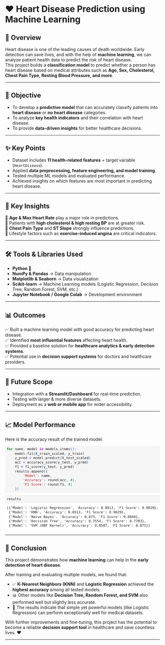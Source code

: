 # ❤️ Heart Disease Prediction using Machine Learning  

## 📌 Overview  
Heart disease is one of the leading causes of death worldwide. Early detection can save lives, and with the help of **machine learning**, we can analyze patient health data to predict the risk of heart disease.  
This project builds a **classification model** to predict whether a person has heart disease based on medical attributes such as **Age, Sex, Cholesterol, Chest Pain Type, Resting Blood Pressure, and more**.  

---

## 🎯 Objective  
- To develop a **predictive model** that can accurately classify patients into **heart disease** or **no heart disease** categories.  
- To analyze **key health indicators** and their correlation with heart disease.  
- To provide **data-driven insights** for better healthcare decisions.  

---

## ✨ Key Points  
- Dataset includes **11 health-related features** + target variable (`HeartDisease`).  
- Applied **data preprocessing, feature engineering, and model training**.  
- Tested multiple ML models and evaluated performance.  
- Achieved insights on which features are most important in predicting heart disease.  

---

## 🔑 Key Insights  
📍 **Age & Max Heart Rate** play a major role in predictions.  
📍 Patients with **high cholesterol & high resting BP** are at greater risk.  
📍 **Chest Pain Type** and **ST Slope** strongly influence predictions.  
📍 Lifestyle factors such as **exercise-induced angina** are critical indicators.  

---

## 🛠️ Tools & Libraries Used  
- **Python 🐍**  
- **NumPy & Pandas** → Data manipulation  
- **Matplotlib & Seaborn** → Data visualization  
- **Scikit-learn** → Machine Learning models (Logistic Regression, Decision Tree, Random Forest, SVM, etc.)  
- **Jupyter Notebook / Google Colab** → Development environment  

---

## 📊 Outcomes  
✅ Built a machine learning model with good accuracy for predicting heart disease.  
✅ Identified **most influential features** affecting heart health.  
✅ Provided a baseline solution for **healthcare analytics & early detection systems**.  
✅ Potential use in **decision support systems** for doctors and healthcare providers.  

---

## 🚀 Future Scope  
- Integration with a **Streamlit/Dashboard** for real-time prediction.  
- Testing with larger & more diverse datasets.  
- Deployment as a **web or mobile app** for wider accessibility.  

---

## 📈 Model Performance  

Here is the accuracy result of the trained model:  

![Accuracy Result](https://github.com/kumawatmanish05/Heart_Disease_Prediction_ML/blob/main/Images/Screenshot%202025-08-29%20201942.png?raw=true)


---

## 🌟 Conclusion  
This project demonstrates how **machine learning** can help in the **early detection of heart disease**.  

After training and evaluating multiple models, we found that:  
- ✅ **K-Nearest Neighbors (KNN)** and **Logistic Regression** achieved the **highest accuracy** among all tested models.  
- 📊 Other models like **Decision Tree, Random Forest, and SVM** also performed well but slightly less accurate.  
- 🔑 The results indicate that simple yet powerful models (like Logistic Regression) can perform exceptionally well for medical datasets.  

With further improvements and fine-tuning, this project has the potential to become a reliable **decision support tool** in healthcare and save countless lives. ❤️  
  

---
